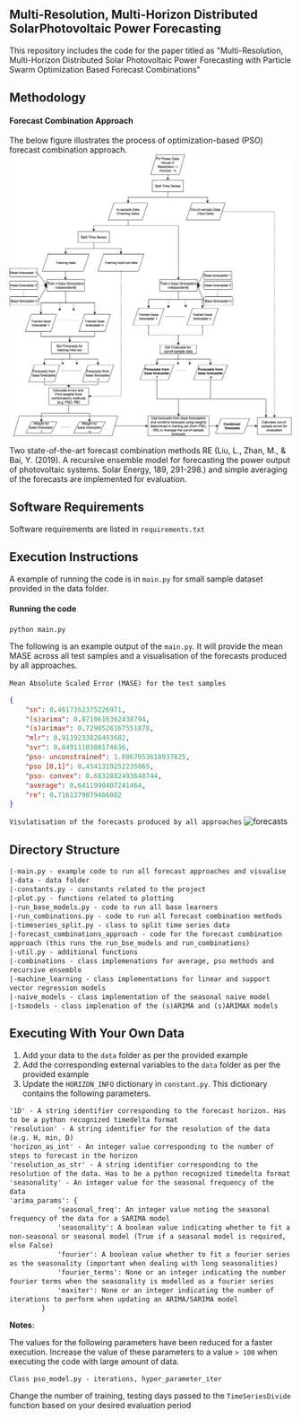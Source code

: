 ## Multi-Resolution, Multi-Horizon Distributed SolarPhotovoltaic Power Forecasting 


This repository includes the code for the paper titled as "Multi-Resolution, Multi-Horizon Distributed Solar Photovoltaic Power Forecasting with Particle Swarm Optimization Based Forecast Combinations"

## Methodology
#### Forecast Combination Approach 

The below figure illustrates the process of optimization-based (PSO) forecast combination approach. 
![combprocess](data/CombProcess.jpg)

Two state-of-the-art forecast combination methods RE (Liu, L., Zhan, M., & Bai, Y. (2019). A recursive ensemble model for forecasting the power output of photovoltaic systems. Solar Energy, 189, 291-298.) and simple averaging of the forecasts are implemented for evaluation.

[comment]: <> (#### Proposed location-based Global Forecasting Approach)

[comment]: <> (Algorithm 1 outlines this approach and is implemented using a LightGBM model.)

[comment]: <> (![gfm]&#40;data/GFM.png&#41;)

## Software Requirements
Software requirements are listed in `requirements.txt`

## Execution Instructions
A example of running the code is in `main.py` for small sample dataset provided in the data folder.

#### Running the code
`python main.py`

The following is an example output of the `main.py`. It will provide the mean MASE across all test samples and a visualisation of the forecasts produced by all approaches.

```Mean Absolute Scaled Error (MASE) for the test samples```
```json
{
    "sn": 0.4617352375226971, 
    "(s)arima": 0.8710616362438794,
    "(s)arimax": 0.7290526167551878, 
    "mlr": 0.9119233826493682, 
    "svr": 0.8491110380174636, 
    "pso- unconstrained": 1.0867953618937825, 
    "pso [0,1]": 0.4541319252235865, 
    "pso- convex": 0.6832882493648744, 
    "average": 0.6411990407241464, 
    "re": 0.7161379879466082
}
 ```
```Visulatisation of the forecasts produced by all approaches``` 
![forecasts](data/example_output.png)

## Directory Structure
```
|-main.py - example code to run all forecast approaches and visualise
|-data - data folder
|-constants.py - constants related to the project
|-plot.py - functions related to plotting
|-run_base_models.py - code to run all base learners
|-run_combinations.py - code to run all forecast combination methods
|-timeseries_split.py - class to split time series data
|-forecast_combinations_approach - code for the forecast combination approach (this runs the run_bse_models and run_combinations)
|-util.py - additional functions
|-combinations - class implemenations for average, pso methods and recursive ensemble
|-machine_learning - class implementations for linear and support vector regression models
|-naive_models - class implementation of the seasonal naive model
|-tsmodels - class implenation of the (s)ARIMA and (s)ARIMAX models
```

## Executing With Your Own Data

1. Add your data to the `data` folder as per the provided example
2. Add the corresponding external variables to the `data` folder as per the provided example
3. Update the `HORIZON_INFO` dictionary in `constant.py`. This dictionary contains the following parameters.
```
'1D' - A string identifier corresponding to the forecast horizon. Has to be a python recognized timedelta format
'resolution' - A string identifier for the resolution of the data (e.g. H, min, D)
'horizon_as_int' - An integer value corresponding to the number of steps to forecast in the horizon
'resolution_as_str' - A string identifier corresponding to the resolution of the data. Has to be a python recognized timedelta format
'seasonality' - An integer value for the seasonal frequency of the data
'arima_params': {
            'seasonal_freq': An integer value noting the seasonal frequency of the data for a SARIMA model
            'seasonality': A boolean value indicating whether to fit a non-seasonal or seasonal model (True if a seasonal model is required, else False)
            'fourier': A boolean value whether to fit a fourier series as the seasonality (important when dealing with long seasonalities)
            'fourier_terms': None or an integer indicating the number fourier terms when the seasonality is modelled as a fourier series
            'maxiter': None or an integer indicating the number of iterations to perform when updating an ARIMA/SARIMA model
        }
```

**Notes**: 

The values for the following parameters have been reduced for a faster execution. Increase the value of these parameters to a value `> 100` when executing the code with large amount of data.
```
Class pso_model.py - iterations, hyper_parameter_iter
```

Change the number of training, testing days passed to the `TimeSeriesDivide` function based on your desired evaluation period
